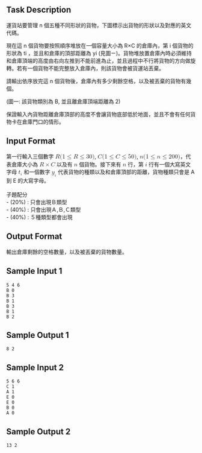 ## Task Description

運貨站要管理
n
個五種不同形狀的貨物，下圖標示出貨物的形狀以及對應的英文代碼。


現在這
n
個貨物要按照順序堆放在一個容量大小為
R×C
的倉庫內，第
i
個貨物的形狀為
ti
，並且和倉庫的頂部距離為
yi
(見圖ㄧ)。貨物堆放置倉庫內時必須維持和倉庫頂端的高度由右向左推到不能前進為止，並且過程中不行將貨物的方向做旋轉。若有一個貨物不能完整放入倉庫內，則該貨物會被貨運站丟棄。

請輸出依序放完這
n
個貨物後，倉庫內有多少剩餘空格，以及被丟棄的貨物有幾個。


(圖一: 該貨物類別為 B, 並且離倉庫頂端距離為 2)

保證輸入內貨物距離倉庫頂部的高度不會讓貨物底部低於地面，並且不會有任何貨物卡在倉庫門口的情形。

## Input Format

<p>第一行輸入三個數字 <mjx-container class="MathJax CtxtMenu_Attached_0" jax="CHTML" style="font-size: 116.6%; position: relative;" tabindex="0" ctxtmenu_counter="7"><mjx-math class="MJX-TEX" aria-hidden="true"><mjx-mi class="mjx-i"><mjx-c class="mjx-c1D445 TEX-I"></mjx-c></mjx-mi><mjx-mo class="mjx-n"><mjx-c class="mjx-c28"></mjx-c></mjx-mo><mjx-mn class="mjx-n"><mjx-c class="mjx-c31"></mjx-c></mjx-mn><mjx-mo class="mjx-n" space="4"><mjx-c class="mjx-c2264"></mjx-c></mjx-mo><mjx-mi class="mjx-i" space="4"><mjx-c class="mjx-c1D445 TEX-I"></mjx-c></mjx-mi><mjx-mo class="mjx-n" space="4"><mjx-c class="mjx-c2264"></mjx-c></mjx-mo><mjx-mn class="mjx-n" space="4"><mjx-c class="mjx-c33"></mjx-c><mjx-c class="mjx-c30"></mjx-c></mjx-mn><mjx-mo class="mjx-n"><mjx-c class="mjx-c29"></mjx-c></mjx-mo></mjx-math><mjx-assistive-mml unselectable="on" display="inline"><math xmlns="http://www.w3.org/1998/Math/MathML"><mi>R</mi><mo stretchy="false">(</mo><mn>1</mn><mo>≤</mo><mi>R</mi><mo>≤</mo><mn>30</mn><mo stretchy="false">)</mo></math></mjx-assistive-mml></mjx-container>, <mjx-container class="MathJax CtxtMenu_Attached_0" jax="CHTML" style="font-size: 116.6%; position: relative;" tabindex="0" ctxtmenu_counter="8"><mjx-math class="MJX-TEX" aria-hidden="true"><mjx-mi class="mjx-i"><mjx-c class="mjx-c1D436 TEX-I"></mjx-c></mjx-mi><mjx-mo class="mjx-n"><mjx-c class="mjx-c28"></mjx-c></mjx-mo><mjx-mn class="mjx-n"><mjx-c class="mjx-c31"></mjx-c></mjx-mn><mjx-mo class="mjx-n" space="4"><mjx-c class="mjx-c2264"></mjx-c></mjx-mo><mjx-mi class="mjx-i" space="4"><mjx-c class="mjx-c1D436 TEX-I"></mjx-c></mjx-mi><mjx-mo class="mjx-n" space="4"><mjx-c class="mjx-c2264"></mjx-c></mjx-mo><mjx-mn class="mjx-n" space="4"><mjx-c class="mjx-c35"></mjx-c><mjx-c class="mjx-c30"></mjx-c></mjx-mn><mjx-mo class="mjx-n"><mjx-c class="mjx-c29"></mjx-c></mjx-mo></mjx-math><mjx-assistive-mml unselectable="on" display="inline"><math xmlns="http://www.w3.org/1998/Math/MathML"><mi>C</mi><mo stretchy="false">(</mo><mn>1</mn><mo>≤</mo><mi>C</mi><mo>≤</mo><mn>50</mn><mo stretchy="false">)</mo></math></mjx-assistive-mml></mjx-container>, <mjx-container class="MathJax CtxtMenu_Attached_0" jax="CHTML" style="font-size: 116.6%; position: relative;" tabindex="0" ctxtmenu_counter="9"><mjx-math class="MJX-TEX" aria-hidden="true"><mjx-mi class="mjx-i"><mjx-c class="mjx-c1D45B TEX-I"></mjx-c></mjx-mi><mjx-mo class="mjx-n"><mjx-c class="mjx-c28"></mjx-c></mjx-mo><mjx-mn class="mjx-n"><mjx-c class="mjx-c31"></mjx-c></mjx-mn><mjx-mo class="mjx-n" space="4"><mjx-c class="mjx-c2264"></mjx-c></mjx-mo><mjx-mi class="mjx-i" space="4"><mjx-c class="mjx-c1D45B TEX-I"></mjx-c></mjx-mi><mjx-mo class="mjx-n" space="4"><mjx-c class="mjx-c2264"></mjx-c></mjx-mo><mjx-mn class="mjx-n" space="4"><mjx-c class="mjx-c32"></mjx-c><mjx-c class="mjx-c30"></mjx-c><mjx-c class="mjx-c30"></mjx-c></mjx-mn><mjx-mo class="mjx-n"><mjx-c class="mjx-c29"></mjx-c></mjx-mo></mjx-math><mjx-assistive-mml unselectable="on" display="inline"><math xmlns="http://www.w3.org/1998/Math/MathML"><mi>n</mi><mo stretchy="false">(</mo><mn>1</mn><mo>≤</mo><mi>n</mi><mo>≤</mo><mn>200</mn><mo stretchy="false">)</mo></math></mjx-assistive-mml></mjx-container>，代表倉庫大小為 <mjx-container class="MathJax CtxtMenu_Attached_0" jax="CHTML" style="font-size: 116.6%; position: relative;" tabindex="0" ctxtmenu_counter="10"><mjx-math class="MJX-TEX" aria-hidden="true"><mjx-mi class="mjx-i"><mjx-c class="mjx-c1D445 TEX-I"></mjx-c></mjx-mi><mjx-mo class="mjx-n" space="3"><mjx-c class="mjx-cD7"></mjx-c></mjx-mo><mjx-mi class="mjx-i" space="3"><mjx-c class="mjx-c1D436 TEX-I"></mjx-c></mjx-mi></mjx-math><mjx-assistive-mml unselectable="on" display="inline"><math xmlns="http://www.w3.org/1998/Math/MathML"><mi>R</mi><mo>×</mo><mi>C</mi></math></mjx-assistive-mml></mjx-container> 以及有 <mjx-container class="MathJax CtxtMenu_Attached_0" jax="CHTML" style="font-size: 116.6%; position: relative;" tabindex="0" ctxtmenu_counter="11"><mjx-math class="MJX-TEX" aria-hidden="true"><mjx-mi class="mjx-i"><mjx-c class="mjx-c1D45B TEX-I"></mjx-c></mjx-mi></mjx-math><mjx-assistive-mml unselectable="on" display="inline"><math xmlns="http://www.w3.org/1998/Math/MathML"><mi>n</mi></math></mjx-assistive-mml></mjx-container> 個貨物。接下來有 <mjx-container class="MathJax CtxtMenu_Attached_0" jax="CHTML" style="font-size: 116.6%; position: relative;" tabindex="0" ctxtmenu_counter="12"><mjx-math class="MJX-TEX" aria-hidden="true"><mjx-mi class="mjx-i"><mjx-c class="mjx-c1D45B TEX-I"></mjx-c></mjx-mi></mjx-math><mjx-assistive-mml unselectable="on" display="inline"><math xmlns="http://www.w3.org/1998/Math/MathML"><mi>n</mi></math></mjx-assistive-mml></mjx-container> 行，第 <mjx-container class="MathJax CtxtMenu_Attached_0" jax="CHTML" style="font-size: 116.6%; position: relative;" tabindex="0" ctxtmenu_counter="13"><mjx-math class="MJX-TEX" aria-hidden="true"><mjx-mi class="mjx-i"><mjx-c class="mjx-c1D456 TEX-I"></mjx-c></mjx-mi></mjx-math><mjx-assistive-mml unselectable="on" display="inline"><math xmlns="http://www.w3.org/1998/Math/MathML"><mi>i</mi></math></mjx-assistive-mml></mjx-container> 行有一個大寫英文字母 <mjx-container class="MathJax CtxtMenu_Attached_0" jax="CHTML" style="font-size: 116.6%; position: relative;" tabindex="0" ctxtmenu_counter="14"><mjx-math class="MJX-TEX" aria-hidden="true"><mjx-msub><mjx-mi class="mjx-i"><mjx-c class="mjx-c1D461 TEX-I"></mjx-c></mjx-mi><mjx-script style="vertical-align: -0.15em;"><mjx-mi class="mjx-i" size="s"><mjx-c class="mjx-c1D456 TEX-I"></mjx-c></mjx-mi></mjx-script></mjx-msub></mjx-math><mjx-assistive-mml unselectable="on" display="inline"><math xmlns="http://www.w3.org/1998/Math/MathML"><msub><mi>t</mi><mi>i</mi></msub></math></mjx-assistive-mml></mjx-container> 和一個數字 <mjx-container class="MathJax CtxtMenu_Attached_0" jax="CHTML" style="font-size: 116.6%; position: relative;" tabindex="0" ctxtmenu_counter="15"><mjx-math class="MJX-TEX" aria-hidden="true"><mjx-msub><mjx-mi class="mjx-i"><mjx-c class="mjx-c1D466 TEX-I"></mjx-c></mjx-mi><mjx-script style="vertical-align: -0.15em;"><mjx-mi class="mjx-i" size="s"><mjx-c class="mjx-c1D456 TEX-I"></mjx-c></mjx-mi></mjx-script></mjx-msub></mjx-math><mjx-assistive-mml unselectable="on" display="inline"><math xmlns="http://www.w3.org/1998/Math/MathML"><msub><mi>y</mi><mi>i</mi></msub></math></mjx-assistive-mml></mjx-container> 代表貨物的種類以及和倉庫頂部的距離，貨物種類只會是 A 到 E 的大寫字母。<br><br>子題配分<br>- (20%) : 只會出現Ｂ類型<br><span style="font-family:'-apple-system' , 'blinkmacsystemfont' , 'segoe ui' , 'roboto' , 'oxygen' , 'ubuntu' , 'cantarell' , 'open sans' , 'helvetica neue' , sans-serif">- (40%) : </span><span style="font-family:'-apple-system' , 'blinkmacsystemfont' , 'segoe ui' , 'roboto' , 'oxygen' , 'ubuntu' , 'cantarell' , 'open sans' , 'helvetica neue' , sans-serif">只會出現Ａ</span><span style="font-family:'-apple-system' , 'blinkmacsystemfont' , 'segoe ui' , 'roboto' , 'oxygen' , 'ubuntu' , 'cantarell' , 'open sans' , 'helvetica neue' , sans-serif">,</span><span style="font-family:'-apple-system' , 'blinkmacsystemfont' , 'segoe ui' , 'roboto' , 'oxygen' , 'ubuntu' , 'cantarell' , 'open sans' , 'helvetica neue' , sans-serif">Ｂ</span><span style="font-family:'-apple-system' , 'blinkmacsystemfont' , 'segoe ui' , 'roboto' , 'oxygen' , 'ubuntu' , 'cantarell' , 'open sans' , 'helvetica neue' , sans-serif">,</span><span style="font-family:'-apple-system' , 'blinkmacsystemfont' , 'segoe ui' , 'roboto' , 'oxygen' , 'ubuntu' , 'cantarell' , 'open sans' , 'helvetica neue' , sans-serif">Ｃ類型<br></span>- (40%) : ５種類型都會出現</p>

## Output Format

<p>輸出倉庫剩餘的空格數量，以及被丟棄的貨物數量。</p>

## Sample Input 1

    5 4 6
    B 0
    B 3
    B 1
    B 3
    B 1
    B 2

## Sample Output 1

    8 2

## Sample Input 2

    5 6 6
    C 1
    A 1
    E 0
    E 0
    B 0
    A 0

## Sample Output 2

    13 2